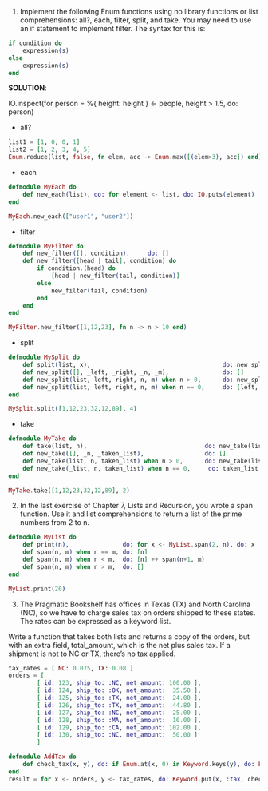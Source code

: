 1. Implement the following Enum functions using no library functions or list comprehensions: all?, each, filter, split, and take. You may need to use an if statement to implement filter. The syntax for this is:
```elixir
if condition do 
    expression(s)
else
    expression(s)
end
```

**SOLUTION**:

IO.inspect(for person = %{ height: height } <- people, height > 1.5, do: person)

- all?

```elixir
list1 = [1, 0, 0, 1]
list2 = [1, 2, 3, 4, 5]
Enum.reduce(list, false, fn elem, acc -> Enum.max([(elem>3), acc]) end)
```

- each
```elixir
defmodule MyEach do
    def new_each(list), do: for element <- list, do: IO.puts(element)
end

MyEach.new_each(["user1", "user2"])
```

- filter
```elixir
defmodule MyFilter do
    def new_filter([], condition),     do: []
    def new_filter([head | tail], condition) do
        if condition.(head) do
            [head | new_filter(tail, condition)]
        else 
            new_filter(tail, condition)
        end
    end
end

MyFilter.new_filter([1,12,23], fn n -> n > 10 end)
```

- split
```elixir
defmodule MySplit do
    def split(list, x),                                     do: new_split(list, [], [], x, x)
    def new_split([], _left, _right, _n, _m),               do: []
    def new_split(list, left, right, n, m) when n > 0,      do: new_split(list, List.insert_at(left, 0, Enum.at(list, n-1)), right, n-1, m)
    def new_split(list, left, right, n, m) when n == 0,     do: [left, right ++ Enum.slice(list, m..length(list))]
end

MySplit.split([1,12,23,32,12,89], 4)
```

- take
```elixir
defmodule MyTake do
    def take(list, n),                                 do: new_take(list, n, [])
    def new_take([], _n, _taken_list),                 do: []
    def new_take(list, n, taken_list) when n > 0,      do: new_take(list, n-1, List.insert_at(taken_list,0, Enum.at(list, n-1)))
    def new_take(_list, n, taken_list) when n == 0,     do: taken_list
end

MyTake.take([1,12,23,32,12,89], 2)
```

2. In the last exercise of Chapter 7, Lists and Recursion, you wrote a span function. Use it and list comprehensions to return a list of the prime numbers from 2 to n.
```elixir
defmodule MyList do
    def print(n),               do: for x <- MyList.span(2, n), do: x
    def span(n, m) when n == m, do: [n]
    def span(n, m) when n < m,  do: [n] ++ span(n+1, m)
    def span(n, m) when n > m,  do: []
end

MyList.print(20)
```

3. The Pragmatic Bookshelf has offices in Texas (TX) and North Carolina (NC), so we have to charge sales tax on orders shipped to these states. The rates can be expressed as a keyword list.

Write a function that takes both lists and returns a copy of the orders, but with an extra field, total_amount, which is the net plus sales tax. If a shipment is not to NC or TX, there’s no tax applied.

``` elixir
tax_rates = [ NC: 0.075, TX: 0.08 ]
orders = [
        [ id: 123, ship_to: :NC, net_amount: 100.00 ],
        [ id: 124, ship_to: :OK, net_amount:  35.50 ],
        [ id: 125, ship_to: :TX, net_amount:  24.00 ],
        [ id: 126, ship_to: :TX, net_amount:  44.80 ],
        [ id: 127, ship_to: :NC, net_amount:  25.00 ],
        [ id: 128, ship_to: :MA, net_amount:  10.00 ],
        [ id: 129, ship_to: :CA, net_amount: 102.00 ],
        [ id: 130, ship_to: :NC, net_amount:  50.00 ] 
        ]

defmodule AddTax do
    def check_tax(x, y), do: if Enum.at(x, 0) in Keyword.keys(y), do: Enum.at(x, 1) + Enum.at(x, 1) * Keyword.get_values(y, Enum.at(x, 0)), else: Enum.at(x, 1)
end
result = for x <- orders, y <- tax_rates, do: Keyword.put(x, :tax, check_tax([x[:ship_to], x[:net_amount]], Tuple.to_list(y)))
```

<!-- c "9_processing_collections_enum_and_stream/add_tax.exs" -->

